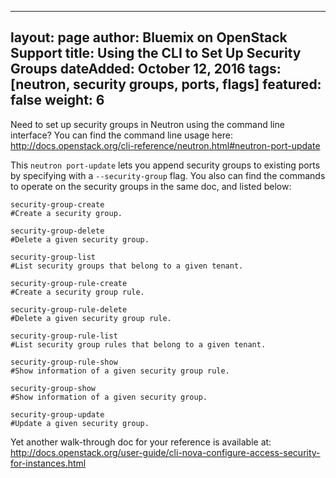 
---
layout: page
author: Bluemix on OpenStack Support
title: Using the CLI to Set Up Security Groups
dateAdded: October 12, 2016
tags: [neutron, security groups, ports, flags]
featured: false
weight: 6
---


Need to set up security groups in Neutron using the command line interface? You can find the command line usage here: http://docs.openstack.org/cli-reference/neutron.html#neutron-port-update 

This `neutron port-update` lets you append security groups to existing ports by specifying with a `--security-group` flag. You also can find the commands to operate on the security groups in the same doc, and listed below:

```
security-group-create
#Create a security group.

security-group-delete
#Delete a given security group.

security-group-list
#List security groups that belong to a given tenant.

security-group-rule-create
#Create a security group rule.

security-group-rule-delete
#Delete a given security group rule.

security-group-rule-list
#List security group rules that belong to a given tenant.

security-group-rule-show
#Show information of a given security group rule.

security-group-show
#Show information of a given security group.

security-group-update
#Update a given security group.
```

Yet another walk-through doc for your reference is available at: http://docs.openstack.org/user-guide/cli-nova-configure-access-security-for-instances.html
